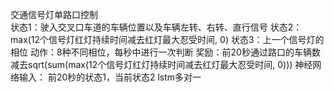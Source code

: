 交通信号灯单路口控制<br>
状态1：驶入交叉口车道的车辆位置以及车辆左转、右转、直行信号
状态2：max(12个信号灯红灯持续时间减去红灯最大忍受时间, 0)
状态3：上一个信号灯的相位
动作：8种不同相位，每秒中进行一次判断
奖励：前20秒通过路口的车辆数减去sqrt(sum(max(12个信号灯红灯持续时间减去红灯最大忍受时间, 0)))
神经网络输入： 前20秒的状态1，当前状态2  lstm多对一
